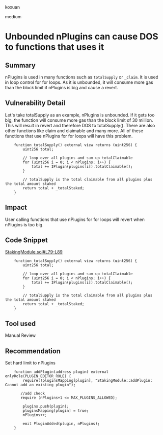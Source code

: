koxuan

medium

# Unbounded nPlugins can cause DOS to functions that uses it

## Summary
nPlugins is used in many functions such as `totalSupply` or `_claim`. It is used in loop control for for loops. As it is unbounded, it will consume more gas than the block limit if nPlugins is big and cause a revert.
## Vulnerability Detail
Let's take totalSupply as an example, nPlugins is unbounded. If it gets too big, the function will consume more gas than the block limit of 30 million. This will result in revert and therefore DOS to totalSupply(). There are also other functions like claim and claimable and many more. All of these functions that use nPlugins for for loops will have this problem. 
```solidity
    function totalSupply() external view returns (uint256) {
        uint256 total;

        // loop over all plugins and sum up totalClaimable
        for (uint256 i = 0; i < nPlugins; i++) {
            total += IPlugin(plugins[i]).totalClaimable();
        }
        
        // totalSupply is the total claimable from all plugins plus the total amount staked
        return total + _totalStaked;
    }
```
## Impact
User calling functions  that use nPlugins for for loops will revert when nPlugins is too big. 
## Code Snippet
[StakingModule.sol#L79-L89](https://github.com/sherlock-audit/2022-11-telcoin/blob/main/contracts/StakingModule.sol#L79-L89)

```solidity
    function totalSupply() external view returns (uint256) {
        uint256 total;

        // loop over all plugins and sum up totalClaimable
        for (uint256 i = 0; i < nPlugins; i++) {
            total += IPlugin(plugins[i]).totalClaimable();
        }
        
        // totalSupply is the total claimable from all plugins plus the total amount staked
        return total + _totalStaked;
    }
```

## Tool used

Manual Review

## Recommendation
Set hard limit to nPlugins
```solidity
    function addPlugin(address plugin) external onlyRole(PLUGIN_EDITOR_ROLE) {
        require(!pluginsMapping[plugin], "StakingModule::addPlugin: Cannot add an existing plugin");

       //add check
       require (nPlugins+1 <= MAX_PLUGINS_ALLOWED);

        plugins.push(plugin);
        pluginsMapping[plugin] = true;
        nPlugins++;

        emit PluginAdded(plugin, nPlugins);
    }
```
